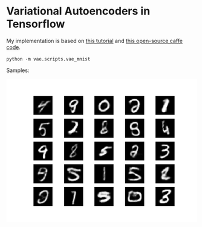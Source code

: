 # Variational Autoencoders in Tensorflow

My implementation is based on [this tutorial](https://arxiv.org/abs/1606.05908) and 
[this open-source caffe code](https://github.com/cdoersch/vae_tutorial).

```
python -m vae.scripts.vae_mnist
```

Samples:

![samples](results/samples.png)
